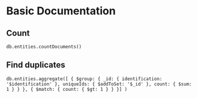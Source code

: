 # Basic Documentation 

## Count
```
db.entities.countDocuments()
```
## Find duplicates
```
db.entities.aggregate([ { $group: { _id: { identification: '$identification' }, uniqueIds: { $addToSet: '$_id' }, count: { $sum: 1 } } }, { $match: { count: { $gt: 1 } } }] )
```